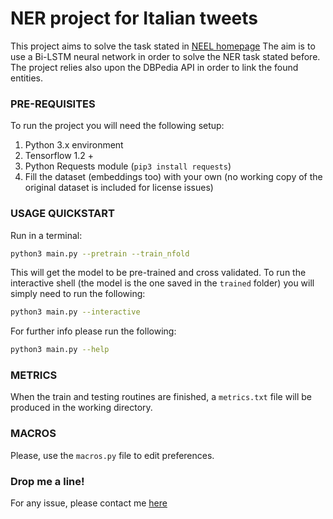 # NER project for Italian tweets #
This project aims to solve the task stated in [NEEL homepage](http://neel-it.github.io)
The aim is to use a Bi-LSTM neural network in order to solve the NER task stated before.
The project relies also upon the DBPedia API in order to link the found entities.

### PRE-REQUISITES ###
To run the project you will need the following setup:
1. Python 3.x environment
2. Tensorflow 1.2 +
3. Python Requests module (`pip3 install requests`)
4. Fill the dataset (embeddings too) with your own (no working copy of the original dataset is included for license issues)

### USAGE QUICKSTART ###
Run in a terminal:
```bash
python3 main.py --pretrain --train_nfold
```
This will get the model to be pre-trained and cross validated.
To run the interactive shell (the model is the one saved in the `trained` folder) you will simply need to run the following:
```bash
python3 main.py --interactive
```
For further info please run the following:
```bash
python3 main.py --help
```

### METRICS ###
When the train and testing routines are finished, a `metrics.txt` file will be produced in the working directory.

### MACROS ###
Please, use the `macros.py` file to edit preferences. 

### Drop me a line! ###
For any issue, please contact me [here](mailto:alessio.moretti@live.it)

